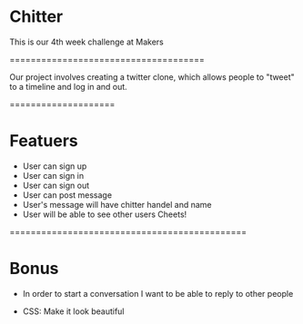 Chitter
=====================================

This is our 4th week challenge at Makers

=====================================

Our project involves creating a twitter clone, which allows people to "tweet" to a timeline and log in and out. 

====================

Featuers
========

- User can sign up
- User can sign in
- User can sign out
- User can post message
- User's message will have chitter handel and name
- User will be able to see other users Cheets! 

=============================================

Bonus
=====

- In order to start a conversation I want to be able to reply to other people

- CSS: Make it look beautiful

